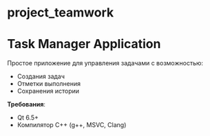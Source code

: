 # project_teamwork

# Task Manager Application

Простое приложение для управления задачами с возможностью:
- Создания задач
- Отметки выполнения
- Сохранения истории

**Требования**:
   - Qt 6.5+
   - Компилятор C++ (g++, MSVC, Clang)


